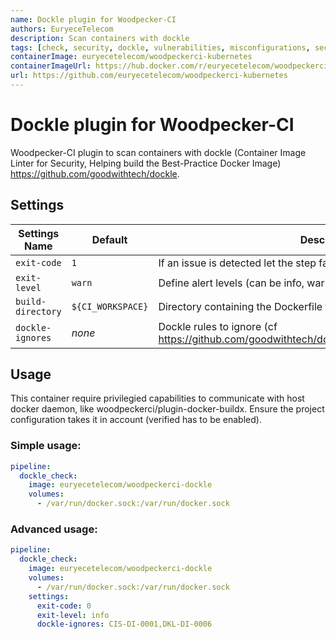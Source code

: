 ```yaml
---
name: Dockle plugin for Woodpecker-CI
authors: EuryeceTelecom
description: Scan containers with dockle
tags: [check, security, dockle, vulnerabilities, misconfigurations, secrets]
containerImage: euryecetelecom/woodpeckerci-kubernetes
containerImageUrl: https://hub.docker.com/r/euryecetelecom/woodpeckerci-kubernetes
url: https://github.com/euryecetelecom/woodpeckerci-kubernetes
---
```



# Dockle plugin for Woodpecker-CI

Woodpecker-CI plugin to scan containers with dockle (Container Image Linter for Security, Helping build the Best-Practice Docker Image) https://github.com/goodwithtech/dockle.


## Settings

| Settings Name             | Default               | Description
| --------------------------| --------------------- | --------------------------------------------
| `exit-code`               | `1`                   | If an issue is detected let the step fail
| `exit-level`              | `warn`                | Define alert levels (can be info, warn or fatal)
| `build-directory`         | `${CI_WORKSPACE}`     | Directory containing the Dockerfile to use to build the container
| `dockle-ignores`          | *none*                | Dockle rules to ignore (cf https://github.com/goodwithtech/dockle/blob/master/CHECKPOINT.md)


## Usage

This container require privilegied capabilities to communicate with host docker daemon, like woodpeckerci/plugin-docker-buildx. Ensure the project configuration takes it in account (verified has to be enabled).

### Simple usage:

```yml
pipeline:
  dockle_check:
    image: euryecetelecom/woodpeckerci-dockle
    volumes:
      - /var/run/docker.sock:/var/run/docker.sock
```

### Advanced usage:

```yml
pipeline:
  dockle_check:
    image: euryecetelecom/woodpeckerci-dockle
    volumes:
      - /var/run/docker.sock:/var/run/docker.sock
    settings:
      exit-code: 0
      exit-level: info
      dockle-ignores: CIS-DI-0001,DKL-DI-0006
```
